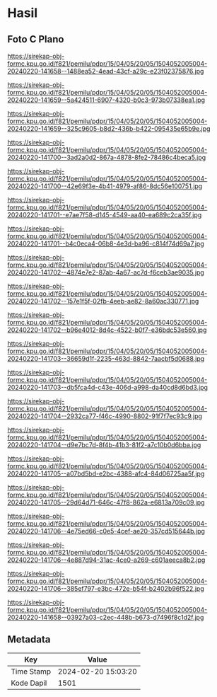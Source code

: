 # Hasil

## Foto C Plano

https://sirekap-obj-formc.kpu.go.id/f821/pemilu/pdpr/15/04/05/20/05/1504052005004-20240220-141658--1488ea52-4ead-43cf-a29c-e23f02375876.jpg

https://sirekap-obj-formc.kpu.go.id/f821/pemilu/pdpr/15/04/05/20/05/1504052005004-20240220-141659--5a424511-6907-4320-b0c3-973b07338ea1.jpg

https://sirekap-obj-formc.kpu.go.id/f821/pemilu/pdpr/15/04/05/20/05/1504052005004-20240220-141659--325c9605-b8d2-436b-b422-095435e65b9e.jpg

https://sirekap-obj-formc.kpu.go.id/f821/pemilu/pdpr/15/04/05/20/05/1504052005004-20240220-141700--3ad2a0d2-867a-4878-8fe2-78486c4beca5.jpg

https://sirekap-obj-formc.kpu.go.id/f821/pemilu/pdpr/15/04/05/20/05/1504052005004-20240220-141700--42e69f3e-4b41-4979-af86-8dc56e100751.jpg

https://sirekap-obj-formc.kpu.go.id/f821/pemilu/pdpr/15/04/05/20/05/1504052005004-20240220-141701--e7ae7f58-d145-4549-aa40-ea689c2ca35f.jpg

https://sirekap-obj-formc.kpu.go.id/f821/pemilu/pdpr/15/04/05/20/05/1504052005004-20240220-141701--b4c0eca4-06b8-4e3d-ba96-c814f74d69a7.jpg

https://sirekap-obj-formc.kpu.go.id/f821/pemilu/pdpr/15/04/05/20/05/1504052005004-20240220-141702--4874e7e2-87ab-4a67-ac7d-f6ceb3ae9035.jpg

https://sirekap-obj-formc.kpu.go.id/f821/pemilu/pdpr/15/04/05/20/05/1504052005004-20240220-141702--157e1f5f-02fb-4eeb-ae82-8a60ac330771.jpg

https://sirekap-obj-formc.kpu.go.id/f821/pemilu/pdpr/15/04/05/20/05/1504052005004-20240220-141702--b96e4012-8d4c-4522-b0f7-e36bdc53e560.jpg

https://sirekap-obj-formc.kpu.go.id/f821/pemilu/pdpr/15/04/05/20/05/1504052005004-20240220-141703--36659d1f-2235-463d-8842-7aacbf5d0688.jpg

https://sirekap-obj-formc.kpu.go.id/f821/pemilu/pdpr/15/04/05/20/05/1504052005004-20240220-141703--db5fca4d-c43e-406d-a998-da40cd8d6bd3.jpg

https://sirekap-obj-formc.kpu.go.id/f821/pemilu/pdpr/15/04/05/20/05/1504052005004-20240220-141704--2932ca77-f46c-4990-8802-91f7f7ec93c9.jpg

https://sirekap-obj-formc.kpu.go.id/f821/pemilu/pdpr/15/04/05/20/05/1504052005004-20240220-141704--d9e7bc7d-8f4b-41b3-81f2-a7c10b0d6bba.jpg

https://sirekap-obj-formc.kpu.go.id/f821/pemilu/pdpr/15/04/05/20/05/1504052005004-20240220-141705--a07bd5bd-e2bc-4388-afc4-84d06725aa5f.jpg

https://sirekap-obj-formc.kpu.go.id/f821/pemilu/pdpr/15/04/05/20/05/1504052005004-20240220-141705--29d64d71-646c-47f8-862a-e6813a709c09.jpg

https://sirekap-obj-formc.kpu.go.id/f821/pemilu/pdpr/15/04/05/20/05/1504052005004-20240220-141706--4e75ed66-c0e5-4cef-ae20-357cd515644b.jpg

https://sirekap-obj-formc.kpu.go.id/f821/pemilu/pdpr/15/04/05/20/05/1504052005004-20240220-141706--4e887d94-31ac-4ce0-a269-c601aeeca8b2.jpg

https://sirekap-obj-formc.kpu.go.id/f821/pemilu/pdpr/15/04/05/20/05/1504052005004-20240220-141706--385ef797-e3bc-472e-b54f-b2402b96f522.jpg

https://sirekap-obj-formc.kpu.go.id/f821/pemilu/pdpr/15/04/05/20/05/1504052005004-20240220-141658--03927a03-c2ec-448b-b673-d7496f8c1d2f.jpg


## Metadata

| Key        | Value               |
| ---------- | ------------------- |
| Time Stamp | 2024-02-20 15:03:20 |
| Kode Dapil | 1501                |



